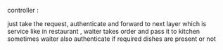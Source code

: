 controller :

just take the request, authenticate and forward to next layer which is service
like in restaurant , waiter takes order and pass it to kitchen
sometimes waiter also authenticate if required dishes are present or not


